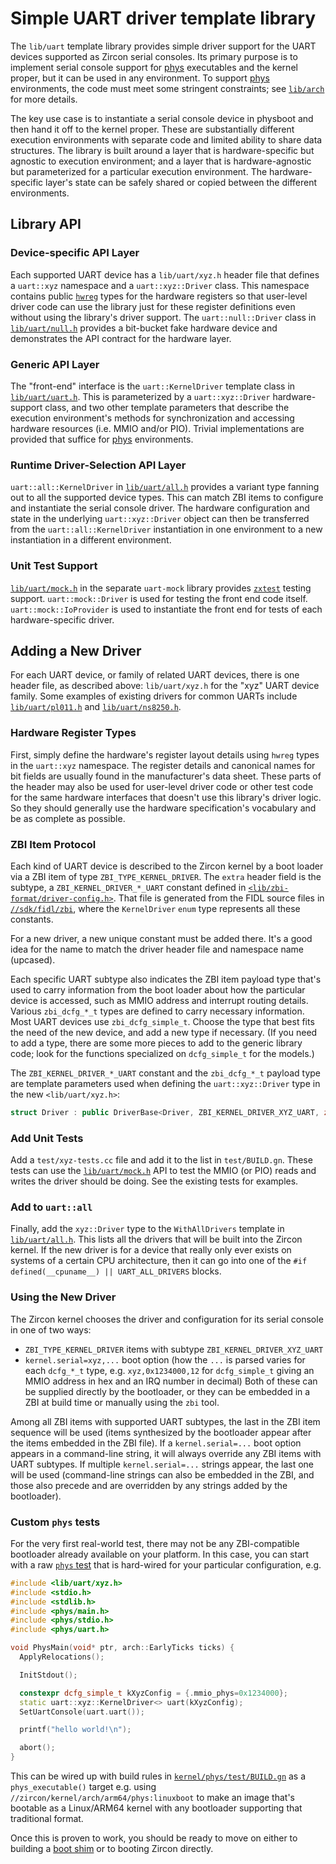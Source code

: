# Simple UART driver template library

The `lib/uart` template library provides simple driver support for the UART
devices supported as Zircon serial consoles.  Its primary purpose is to
implement serial console support for [phys] executables and the kernel proper,
but it can be used in any environment.  To support [phys] environments, the
code must meet some stringent constraints; see [`lib/arch`] for more details.

The key use case is to instantiate a serial console device in physboot and then
hand it off to the kernel proper.  These are substantially different execution
environments with separate code and limited ability to share data structures.
The library is built around a layer that is hardware-specific but agnostic to
execution environment; and a layer that is hardware-agnostic but parameterized
for a particular execution environment.  The hardware-specific layer's state
can be safely shared or copied between the different environments.

## Library API

### Device-specific API Layer

Each supported UART device has a `lib/uart/xyz.h` header file that defines a
`uart::xyz` namespace and a `uart::xyz::Driver` class.  This namespace contains
public [`hwreg`] types for the hardware registers so that user-level driver
code can use the library just for these register definitions even without using
the library's driver support.  The `uart::null::Driver` class in
[`lib/uart/null.h`](include/lib/uart/null.h) provides a bit-bucket fake
hardware device and demonstrates the API contract for the hardware layer.

### Generic API Layer

The "front-end" interface is the `uart::KernelDriver` template class in
[`lib/uart/uart.h`](include/lib/uart/uart.h).  This is parameterized by a
`uart::xyz::Driver` hardware-support class, and two other template parameters
that describe the execution environment's methods for synchronization and
accessing hardware resources (i.e. MMIO and/or PIO).  Trivial implementations
are provided that suffice for [phys] environments.

### Runtime Driver-Selection API Layer

`uart::all::KernelDriver` in [`lib/uart/all.h`](include/lib/uart/all.h)
provides a variant type fanning out to all the supported device types.  This
can match ZBI items to configure and instantiate the serial console driver.
The hardware configuration and state in the underlying `uart::xyz::Driver`
object can then be transferred from the `uart::all::KernelDriver` instantiation
in one environment to a new instantiation in a different environment.

### Unit Test Support

[`lib/uart/mock.h`](include/lib/uart/mock.h) in the separate `uart-mock`
library provides [`zxtest`] testing support.  `uart::mock::Driver` is used for
testing the front end code itself.  `uart::mock::IoProvider` is used to
instantiate the front end for tests of each hardware-specific driver.

## Adding a New Driver

For each UART device, or family of related UART devices, there is one header
file, as described above: `lib/uart/xyz.h` for the "xyz" UART device family.
Some examples of existing drivers for common UARTs include
[`lib/uart/pl011.h`](include/lib/uart/pl011.h) and
[`lib/uart/ns8250.h`](include/lib/uart/ns8250.h).

### Hardware Register Types

First, simply define the hardware's register layout details using `hwreg` types
in the `uart::xyz` namespace.  The register details and canonical names for bit
fields are usually found in the manufacturer's data sheet.  These parts of the
header may also be used for user-level driver code or other test code for the
same hardware interfaces that doesn't use this library's driver logic.  So they
should generally use the hardware specification's vocabulary and be as complete
as possible.

### ZBI Item Protocol

Each kind of UART device is described to the Zircon kernel by a boot loader via
a ZBI item of type `ZBI_TYPE_KERNEL_DRIVER`.  The `extra` header field is the
subtype, a `ZBI_KERNEL_DRIVER_*_UART` constant defined in
[`<lib/zbi-format/driver-config.h>`](/sdk/lib/zbi-format/driver-config.h).
That file is generated from the FIDL source files in
[`//sdk/fidl/zbi`](../../../sdk/fidl/zbi), where the `KernelDriver` `enum` type
represents all these constants.

For a new driver, a new unique constant must be added there.  It's a good idea
for the name to match the driver header file and namespace name (upcased).

Each specific UART subtype also indicates the ZBI item payload type that's used
to carry information from the boot loader about how the particular device is
accessed, such as MMIO address and interrupt routing details.  Various
`zbi_dcfg_*_t` types are defined to carry necessary information.  Most UART
devices use `zbi_dcfg_simple_t`.  Choose the type that best fits the need of
the new device, and add a new type if necessary.  (If you need to add a type,
there are some more pieces to add to the generic library code; look for the
functions specialized on `dcfg_simple_t` for the models.)

The `ZBI_KERNEL_DRIVER_*_UART` constant and the `zbi_dcfg_*_t` payload type are
template parameters used when defining the `uart::xyz::Driver` type in the new
`<lib/uart/xyz.h>`:

```c++
struct Driver : public DriverBase<Driver, ZBI_KERNEL_DRIVER_XYZ_UART, zbi_dcfg_simple_t> { ... };
```

### Add Unit Tests

Add a `test/xyz-tests.cc` file and add it to the list in `test/BUILD.gn`.
These tests can use the [`lib/uart/mock.h`](include/lib/uart/mock.h) API to
test the MMIO (or PIO) reads and writes the driver should be doing.  See the
existing tests for examples.

### Add to `uart::all`

Finally, add the `xyz::Driver` type to the `WithAllDrivers` template in
[`lib/uart/all.h`](include/lib/uart/all.h).  This lists all the drivers that
will be built into the Zircon kernel.  If the new driver is for a device that
really only ever exists on systems of a certain CPU architecture, then it can
go into one of the `#if defined(__cpuname__) || UART_ALL_DRIVERS` blocks.

### Using the New Driver

The Zircon kernel chooses the driver and configuration for its serial console
in one of two ways:
 * `ZBI_TYPE_KERNEL_DRIVER` items with subtype `ZBI_KERNEL_DRIVER_XYZ_UART`
 * `kernel.serial=xyz,...` boot option (how the `...` is parsed varies for
   each `dcfg_*_t` type, e.g. `xyz,0x1234000,12` for `dcfg_simple_t` giving
   an MMIO address in hex and an IRQ number in decimal)
Both of these can be supplied directly by the bootloader, or they can
be embedded in a ZBI at build time or manually using the `zbi` tool.

Among all ZBI items with supported UART subtypes, the last in the ZBI item
sequence will be used (items synthesized by the bootloader appear after the
items embedded in the ZBI file).  If a `kernel.serial=...` boot option appears
in a command-line string, it will always override any ZBI items with UART
subtypes.  If multiple `kernel.serial=...` strings appear, the last one will be
used (command-line strings can also be embedded in the ZBI, and those also
precede and are overridden by any strings added by the bootloader).

### Custom `phys` tests

For the very first real-world test, there may not be any ZBI-compatible
bootloader already available on your platform.  In this case, you can start
with a raw [`phys` test](../../../kernel/phys/test) that is hard-wired for
your particular configuration, e.g.

```c++
#include <lib/uart/xyz.h>
#include <stdio.h>
#include <stdlib.h>
#include <phys/main.h>
#include <phys/stdio.h>
#include <phys/uart.h>

void PhysMain(void* ptr, arch::EarlyTicks ticks) {
  ApplyRelocations();

  InitStdout();

  constexpr dcfg_simple_t kXyzConfig = {.mmio_phys=0x1234000};
  static uart::xyz::KernelDriver<> uart(kXyzConfig);
  SetUartConsole(uart.uart());

  printf("hello world!\n");

  abort();
}
```

This can be wired up with build rules in
[`kernel/phys/test/BUILD.gn`](../../../kernel/phys/test/BUILD.gn) as a
`phys_executable()` target e.g. using
`//zircon/kernel/arch/arm64/phys:linuxboot` to make an image that's bootable as
a Linux/ARM64 kernel with any bootloader supporting that traditional format.

Once this is proven to work, you should be ready to move on either to building
a [boot shim] or to booting Zircon directly.

[phys]: ../../../kernel/phys
[boot shim]: ../../../kernel/phys/boot-shim
[`lib/arch`]: ../../../kernel/lib/arch
[`hwreg`]: ../../../system/ulib/hwreg
[`zxtest`]: ../../../system/ulib/zxtest
